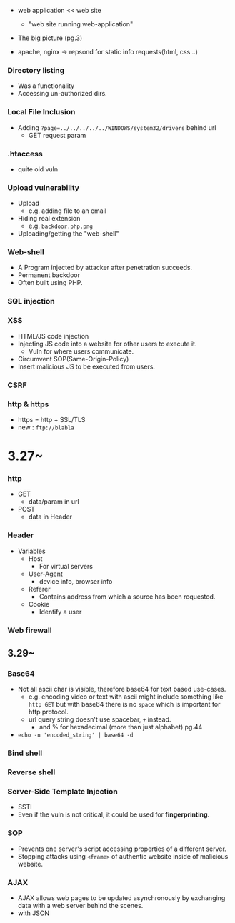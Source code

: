 - web application << web site
	- "web site running web-application"

- The big picture (pg.3)

- apache, nginx -> repsond for static info requests(html, css ..)


### Directory listing
- Was a functionality
- Accessing un-authorized dirs.

### Local File Inclusion
- Adding `?page=../../../../../WINDOWS/system32/drivers` behind url
	- GET request param

### .htaccess
- quite old vuln

### Upload vulnerability
- Upload 
	- e.g. adding file to an email
- Hiding real extension
	- e.g. `backdoor.php.png`
- Uploading/getting the "web-shell"

### **Web-shell**
- A Program injected by attacker after penetration succeeds. 
- Permanent backdoor
- Often built using PHP.

### SQL injection

### XSS
- HTML/JS code injection
- Injecting JS code into a website for other users to execute it.
	- Vuln for where users communicate.
- Circumvent SOP(Same-Origin-Policy)
- Insert malicious JS to be executed from users.

### CSRF

### http & https
- https = http + SSL/TLS
- new : `ftp://blabla`

# 3.27~
### http
- GET
	- data/param in url
- POST
	- data in Header
 
### Header
- Variables
	- Host
		- For virtual servers
	- User-Agent
		- device info, browser info
	- Referer
		- Contains address from which a source has been requested.
	- Cookie
		- Identify a user

### Web firewall

## 3.29~
### Base64
- Not all ascii char is visible, therefore base64 for text based use-cases.
	- e.g. encoding video or text with ascii might include something like `http GET` but with base64 there is no `space` which is important for http protocol.
	- url query string doesn't use spacebar, `+` instead.
		- and % for hexadecimal (more than just alphabet) pg.44
- `echo -n 'encoded_string' | base64 -d`


### Bind shell

### Reverse shell

### Server-Side Template Injection
- SSTI
- Even if the vuln is not critical, it could be used for **fingerprinting**.

### SOP
- Prevents one server's script accessing properties of a different server.
- Stopping attacks using `<frame>` of authentic website inside of malicious website.

### AJAX
- AJAX allows web pages to be updated asynchronously by exchanging data with a web server behind the scenes.
- with JSON
